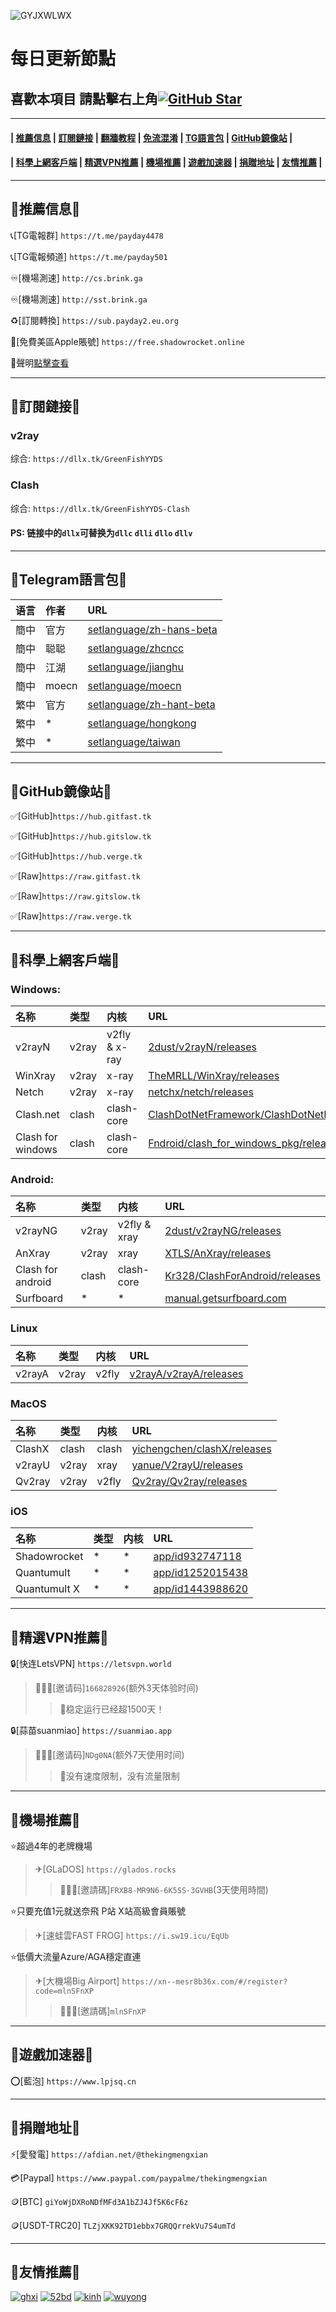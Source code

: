 ![GYJXWLWX](https://cdn.jsdelivr.net/gh/ThekingMX1998/free-v2ray-code@master/Image/PAYDAY4478.png)

# 每日更新節點


## 喜歡本項目 請點擊右上角[![GitHub Star](https://img.shields.io/github/stars/ThekingMX1998/free-v2ray-code.svg?style=flat-square&label=Star&color=00ADD8&logo=github)](https://github.com/ThekingMX1998/free-v2ray-code/)

---------------------------------------------------------------------------------------------------------------------------------------------------------------------------------

#### | [推薦信息](#推薦信息) | [訂閱鏈接](#訂閱鏈接) | [翻牆教程](https://dllx.tk/fqjc) | [免流混淆](https://dllx.tk/mlhx) | [TG語言包](#telegram語言包) | [GitHub鏡像站](#gitHub鏡像站) |

#### | [科學上網客戶端](#科學上網客戶端) | [精選VPN推薦](#精選VPN推薦) | [機場推薦](#機場推薦) | [遊戲加速器](#遊戲加速器) | [捐贈地址](#捐贈地址) | [友情推薦](#友情推薦) |

---------------------------------------------------------------------------------------------------------------------------------------------------------------------------------

## 📢推薦信息📢

📞[TG電報群] `https://t.me/payday4478`

📞[TG電報頻道] `https://t.me/payday501`

♾️[機場測速] `http://cs.brink.ga`

♾️[機場測速] `http://sst.brink.ga`

♻️[訂閱轉換] `https://sub.payday2.eu.org`

🧰[免費美區Apple賬號] `https://free.shadowrocket.online`

📛聲明[點擊查看](https://github.com/ThekingMX1998/free-v2ray-code/blob/none/README.md)

---------------------------------------------------------------------------------------------------------------------------------------------------------------------------------

## 📢訂閱鏈接📢

### v2ray

综合: `https://dllx.tk/GreenFishYYDS`


### Clash

综合: `https://dllx.tk/GreenFishYYDS-Clash`


#### PS: 链接中的`dllx`可替换为`dllc` `dlli` `dllo` `dllv`

---------------------------------------------------------------------------------------------------------------------------------------------------------------------------------

## 📢Telegram語言包📢

| 语言| 作者| URL|
| :--- | :--- | :--- |
| 簡中 | 官方 | [setlanguage/zh-hans-beta](https://t.me/setlanguage/zh-hans-beta) |
| 簡中 | 聪聪 | [setlanguage/zhcncc](https://t.me/setlanguage/zhcncc) |
| 簡中 | 江湖 | [setlanguage/jianghu](https://t.me/setlanguage/jianghu) |
| 簡中 | moecn | [setlanguage/moecn](https://t.me/setlanguage/moecn) |
| 繁中 | 官方 | [setlanguage/zh-hant-beta](https://t.me/setlanguage/zh-hant-beta) |
| 繁中 | * | [setlanguage/hongkong](https://t.me/setlanguage/hongkong) |
| 繁中 | * | [setlanguage/taiwan](https://t.me/setlanguage/taiwan) |

---------------------------------------------------------------------------------------------------------------------------------------------------------------------------------

## 📢GitHub鏡像站📢

✅[GitHub]`https://hub.gitfast.tk`

✅[GitHub]`https://hub.gitslow.tk`

✅[GitHub]`https://hub.verge.tk`

✅[Raw]`https://raw.gitfast.tk`

✅[Raw]`https://raw.gitslow.tk`

✅[Raw]`https://raw.verge.tk`

---------------------------------------------------------------------------------------------------------------------------------------------------------------------------------

## 📢科學上網客戶端📢 

### Windows:

| 名称| 类型| 内核| URL|
| :--- | :--- | :--- | :--- |
| v2rayN | v2ray | v2fly & x-ray | [2dust/v2rayN/releases](https://github.com/2dust/v2rayN/releases) |
| WinXray | v2ray | x-ray | [TheMRLL/WinXray/releases](https://github.com/TheMRLL/WinXray/releases) |
| Netch | v2ray | x-ray | [netchx/netch/releases](https://github.com/netchx/netch/releases) |
| Clash.net | clash | clash-core | [ClashDotNetFramework/ClashDotNetFramework/releases](https://github.com/ThekingMX1998/free-v2ray-code/releases/tag/Clash.NET) |
| Clash for windows | clash | clash-core | [Fndroid/clash_for_windows_pkg/releases](https://github.com/Fndroid/clash_for_windows_pkg/releases) |


### Android:

| 名称| 类型| 内核| URL|
| :--- | :--- | :--- | :--- |
| v2rayNG | v2ray | v2fly & xray | [2dust/v2rayNG/releases](https://github.com/2dust/v2rayNG/releases) |
| AnXray | v2ray | xray | [XTLS/AnXray/releases](https://github.com/XTLS/AnXray/releases) |
| Clash for android | clash | clash-core | [Kr328/ClashForAndroid/releases](https://github.com/Kr328/ClashForAndroid/releases) |
| Surfboard | * | * | [manual.getsurfboard.com](https://apkpure.com/surfboard/com.getsurfboard) |


### Linux
| 名称| 类型| 内核| URL|
| :--- | :--- | :--- | :--- |
| v2rayA | v2ray | v2fly | [v2rayA/v2rayA/releases](https://github.com/v2rayA/v2rayA/releases) |


### MacOS

| 名称| 类型| 内核| URL|
| :--- | :--- | :--- | :--- |
| ClashX | clash | clash | [yichengchen/clashX/releases](https://github.com/yichengchen/clashX/releases) |
| v2rayU | v2ray | xray | [yanue/V2rayU/releases](https://github.com/yanue/V2rayU/releases) |
| Qv2ray | v2ray | v2fly | [Qv2ray/Qv2ray/releases](https://github.com/Qv2ray/Qv2ray/releases) |


### iOS

| 名称| 类型| 内核| URL|
| :--- | :--- | :--- | :--- |
| Shadowrocket | * | * | [app/id932747118](https://apps.apple.com/us/app/shadowrocket/id932747118) |
| Quantumult | * | * | [app/id1252015438](https://apps.apple.com/us/app/quantumult/id1252015438) |
| Quantumult X | * | * | [app/id1443988620](https://apps.apple.com/us/app/quantumult-x/id1443988620) |

---------------------------------------------------------------------------------------------------------------------------------------------------------------------------------

## 📢精選VPN推薦📢 

🔒[快连LetsVPN] `https://letsvpn.world`
>🧑‍🤝‍🧑[邀请码]`166828926`(额外3天体验时间)
>>🚀稳定运行已经超1500天！

🔒[蒜苗suanmiao] `https://suanmiao.app`
>🧑‍🤝‍🧑[邀请码]`NDg0NA`(额外7天使用时间)
>>🚀没有速度限制，没有流量限制

---------------------------------------------------------------------------------------------------------------------------------------------------------------------------------

## 📢機場推薦📢 
⭐超過4年的老牌機場
>✈[GLaDOS] `https://glados.rocks`
>>🧑‍🤝‍🧑[邀請碼]`FRXB8-MR9N6-6K5SS-3GVHB`(3天使用時間)

⭐只要充值1元就送奈飛 P站 X站高級會員賬號
>✈[速蛙雲FAST FROG] `https://i.sw19.icu/EqUb`

⭐低價大流量Azure/AGA穩定直連
>✈[大機場Big Airport] `https://xn--mesr8b36x.com/#/register?code=mlnSFnXP`
>>🧑‍🤝‍🧑[邀請碼]`mlnSFnXP`

---------------------------------------------------------------------------------------------------------------------------------------------------------------------------------

## 📢遊戲加速器📢 

⭕[藍泡] `https://www.lpjsq.cn`

---------------------------------------------------------------------------------------------------------------------------------------------------------------------------------

## 📢捐贈地址📢 

⚡[愛發電] `https://afdian.net/@thekingmengxian`

💳[Paypal] `https://www.paypal.com/paypalme/thekingmengxian`

🪙[BTC] `giYoWjDXRoNDfMFd3A1bZJ4Jf5K6cF6z`

🪙[USDT-TRC20] `TLZjXKK92TD1ebbx7GRQQrrekVu7S4umTd`

---------------------------------------------------------------------------------------------------------------------------------------------------------------------------------

## 📢友情推薦📢 

[![ghxi](https://github.com/ThekingMX1998/free-v2ray-code/raw/master/Image/ghboke-logo.png)](https://ghxi.com)
[![52bd](https://github.com/ThekingMX1998/free-v2ray-code/raw/master/Image/52bd-logo.png)](https://www.52bd.net)
[![kinh](https://github.com/ThekingMX1998/free-v2ray-code/raw/master/Image/kinh-logo.png)](https://kinh.cc)
[![wuyong](https://github.com/ThekingMX1998/free-v2ray-code/raw/master/Image/wuyong-logo.png)](https://wuyong.fun)


